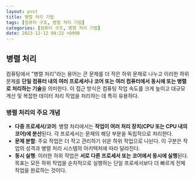 ```yaml
---
layout: post
title: 병렬 처리 기법
tags: [컴퓨터 구조, 병렬 처리 기법]
categories: [컴퓨터 구조, 병렬 처리 기법]
date: 2023-12-12 00:22 +0900
---
```


## 병렬 처리

컴퓨팅에서 "병렬 처리"라는 용어는 큰 문제를 더 작은 하위 문제로 나누고 이러한 하위 문제를 **단일 컴퓨터 내의 여러 프로세서나 코어 또는 여러 컴퓨터에서 동시에 또는 병렬로 처리하는 기술**을 의미한다. 이 접근 방식은 컴퓨팅 작업 속도를 크게 높이고 대규모 계산 및 복잡한 데이터 처리 작업을 처리하는 데 특히 유용하다.

### 병렬 처리의 주요 개념

- **다중 프로세서/코어**: 병렬 처리에서는 **작업이 여러 처리 장치(CPU 또는 CPU 내의 코어)에 분산**된다. 각 프로세서는 문제의 해당 부분을 독립적으로 처리한다.
- **문제 분할**: 주요 작업은 더 작고 관리하기 쉬운 하위 작업으로 나뉜다. 이 구분은 작업의 성격과 병렬 처리 시스템의 아키텍처에 따라 달라진다.
- **동시 실행**: 이러한 하위 작업은 **서로 다른 프로세서 또는 코어에서 동시에 실행**된다. 목표는 모든 하위 작업을 순차적으로 실행하는 단일 프로세서보다 더 빠르게 전체 작업을 완료하는 것이다.

<!-- ### 병렬 처리 기법

- **Data Parallelism(데이터 병렬 처리)**
  - 데이터 병렬 처리는 **서로 다른 분산 데이터에 대해 동일한 작업을 동시에 수행하는 것**을 의미한다.
    대규모 데이터 세트에 대해 동일한 작업을 반복적으로 실행해야 하는 경우 가장 효과적이다.
  - 일반적으로 하나의 명령어가 여러 데이터 포인트에서 동시에 실행되는 SIMD(Single Instruction, Multiple Data) 아키텍처를 사용하여 구현되며, 벡터 프로세서나 GPU가 있는 환경에서 자주 사용된다.
  - **예시**
    - **이미지 처리**: 이미지에 필터를 적용하면 각 픽셀 또는 픽셀 그룹에서 동일한 작업(예: 흐림 또는 가장자리 감지)이 동시에 수행된다. 이미지에 수백만 개의 픽셀이 있는 경우 데이터 병렬 처리를 사용하면 처리 시간을 크게 줄일 수 있다.
- **Task Parallelism(작업 병렬 처리)**
  - 작업 병렬 처리에는 **서로 다른 데이터에서 서로 다른 작업을 병렬로 실행하는 것**이다. 뚜렷하고 독립적인 작업으로 나눌 수 있는 복잡한 작업에 적합하다.
  - 프로그램을 여러 스레드 또는 프로세스로 나누어 구현하며, 각 스레드는 서로 다른 작업을 처리한다. 멀티 코어 또는 멀티 프로세서 시스템에서 일반적이다.
  - **예시**
    - **웹 서버 운영**: 동시에 여러 웹 요청을 처리하는 서버인 경우, 데이터 검색, 계산, 파일 업로드 등 각 요청은 별도의 스레드나 프로세스에 의해 처리되므로 여러 클라이언트 요청을 동시에 처리할 수 있다.

![data-and-task-parallelism](/assets/img/post/computer-architecture/data-and-task-parallelism.jpeg){: width="600" height="200 }

- **Pipeline Parallelism(파이프라인 병렬 처리)**
  - 파이프라인 병렬 처리는 프로세스의 여러 단계가 병렬로 실행되는 조립 라인과 유사하다. 파이프라인의 각 단계는 **데이터의 다른 부분이나 다른 작업을 처리하고 해당 출력을 다음 단계의 입력으로 전달**한다.
  - [스트림](http://www.ktword.co.kr/test/view/view.php?m_temp1=1311) 처리 및 실시간 데이터 처리 시스템에서 사용한다.
  - **예시**
    - **비디오 스트리밍**: 비디오 스트리밍 애플리케이션에서는 디코딩, 필터링(예: 밝기 조정) 및 인코딩과 같은 다양한 단계를 파이프라인화할 수 있다. 한 프레임이 디코딩되는 동안 이전 프레임과 그 이전 프레임이 동시에 필터링될 수 있다.

![pipeline-parallelism](/assets/img/post/computer-architecture/pipeline-parallelism.png){: width="600" height="200 }

> 데이터 병렬 처리와 파이프라인 병렬 처리는 얼추 비슷한 것 같은데? 🧐

### 데이터 병렬 처리와 파이프라인 병렬 처리의 차이점 ❗️

- **데이터/작업의 흐름**: 파이프라인 병렬 처리는 단계를 통한 데이터의 순차적 흐름을 강조하는 반면, 작업 병렬 처리는 독립적인 작업의 동시 실행에 중점을 둔다.
- **종속성**: 파이프라인 병렬 처리의 단계는 일반적으로 순차적 방식으로 서로 종속되는 반면, 작업 병렬 처리의 작업은 일반적으로 독립적이다.
- **적합성**: 파이프라인 병렬 처리는 일련의 단계로 나눌 수 있는 작업에 더 적합하지만, 작업 병렬 처리는 관련되지 않은 여러 작업을 동시에 처리할 수 있는 시나리오에 더 적합하다. -->
